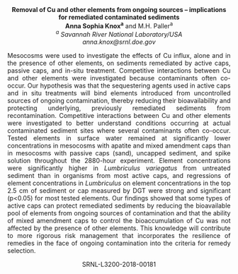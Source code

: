 <center><strong>Removal of Cu and other elements from ongoing sources – implications for remediated contaminated sediments</strong>

<center><strong>Anna Sophia Knox<sup>a</sup></strong> and M.H. Paller<sup>a</sup>

<center><i><sup>a</sup> Savannah River National Laboratory/USA </i>

<center><i>anna.knox@srnl.doe.gov</i>

<p style=text-align:justify>Mesocosms were used to investigate the effects of Cu influx, alone and
in the presence of other elements, on sediments remediated by active
caps, passive caps, and in-situ treatment. Competitive interactions
between Cu and other elements were investigated because contaminants
often co-occur. Our hypothesis was that the sequestering agents used in
active caps and in situ treatments will bind elements introduced from
uncontrolled sources of ongoing contamination, thereby reducing their
bioavailability and protecting underlying, previously remediated
sediments from recontamination. Competitive interactions between Cu and
other elements were investigated to better understand conditions
occurring at actual contaminated sediment sites where several
contaminants often co-occur. Tested elements in surface water remained
at significantly lower concentrations in mesocosms with apatite and
mixed amendment caps than in mesocosms with passive caps (sand),
uncapped sediment, and spike solution throughout the 2880-hour
experiment. Element concentrations were significantly higher in
<i>Lumbriculus variegatus</i> from untreated sediment than in organisms from
most active caps, and regressions of element concentrations in
<i>Lumbriculus</i> on element concentrations in the top 2.5 cm of sediment or
cap measured by DGT were strong and significant (p&lt;0.05) for most
tested elements. Our findings showed that some types of active caps can
protect remediated sediments by reducing the bioavailable pool of
elements from ongoing sources of contamination and that the ability of
mixed amendment caps to control the bioaccumulation of Cu was not
affected by the presence of other elements. This knowledge will
contribute to more rigorous risk management that incorporates the
resilience of remedies in the face of ongoing contamination into the
criteria for remedy selection.

SRNL-L3200-2018-00181
